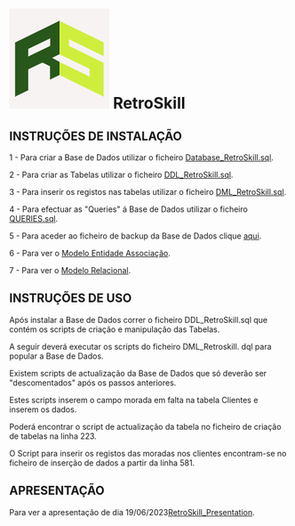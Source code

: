 # ![](Retro_Logo_GreenV2_BG.png) RetroSkill 

## INSTRUÇÕES DE INSTALAÇÃO

1 - Para criar a Base de Dados utilizar o ficheiro [Database_RetroSkill.sql](Database_RetroSkill.sql).

2 - Para criar as Tabelas utilizar o ficheiro [DDL_RetroSkill.sql](DDL_RetroSkill.sql).

3 - Para inserir os registos nas tabelas utilizar o ficheiro [DML_RetroSkill.sql](DML_RetroSkill.sql).

4 - Para efectuar as "Queries" á Base de Dados utilizar o ficheiro [QUERIES.sql](QUERIES.sql).

5 - Para aceder ao ficheiro de backup da Base de Dados clique [aqui](RetroSkill.bak).

6 - Para ver o [Modelo Entidade Associação](Modelo_Entidade_Associacao.png).

7 - Para ver o [Modelo Relacional](Modelo_Relacional.png).

## INSTRUÇÕES DE USO

Após instalar a Base de Dados correr o ficheiro DDL_RetroSkill.sql que contém os scripts de criação e manipulação das Tabelas.

A seguir deverá executar os scripts do ficheiro DML_Retroskill. dql para popular a Base de Dados.

Existem scripts de actualização da Base de Dados que só deverão ser "descomentados" após os passos anteriores.

Estes scripts inserem o campo morada em falta na tabela Clientes e inserem os dados.

Poderá encontrar o script de actualização da tabela no ficheiro de criação de tabelas na linha 223. 

O Script para inserir os registos das moradas nos clientes encontram-se no ficheiro de inserção de dados a partir da linha 581.

## APRESENTAÇÃO

Para ver a apresentação de dia 19/06/2023[RetroSkill_Presentation](RetroSkill_Presentation.pptx).
